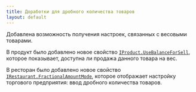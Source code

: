 ```yaml
---
title: Доработки для дробного количества товаров
layout: default
---
```


Добавлена возможность получения настроек, связанных с весовыми товарами.

В продукт было добавлено новое свойство
[`IProduct.UseBalanceForSell`](https://iiko.github.io/front.api.sdk/v8/html/P_Resto_Front_Api_Data_Assortment_IProduct_UseBalanceForSell.htm),
которое показывает, доступна ли продажа данного товара на вес.

В ресторан было добавлено новое свойство
[`IRestaurant.FractionalAmountMode`](https://iiko.github.io/front.api.sdk/v8/html/P_Resto_Front_Api_Data_Organization_IRestaurant_FractionalProductAmountMode.htm),
которое отображает настройку торгового предприятия: ввод дробного количества товаров.